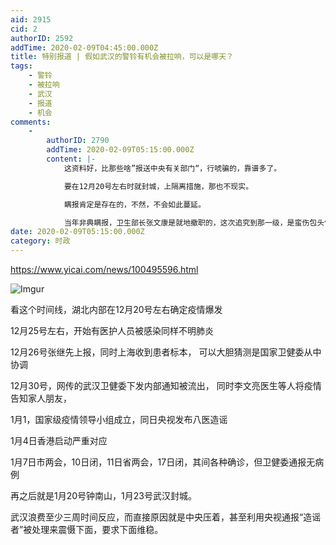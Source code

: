 ```yaml
---
aid: 2915
cid: 2
authorID: 2592
addTime: 2020-02-09T04:45:00.000Z
title: 特别报道 | 假如武汉的警铃有机会被拉响，可以是哪天？
tags:
    - 警铃
    - 被拉响
    - 武汉
    - 报道
    - 机会
comments:
    -
        authorID: 2790
        addTime: 2020-02-09T05:15:00.000Z
        content: |-
            这资料好，比那些啥”报送中央有关部门“，行唬骗的，靠谱多了。

            要在12月20号左右时就封城，上隔离措施，那也不现实。

            瞒报肯定是存在的，不然，不会如此蔓延。

            当年非典瞒报，卫生部长张文康是就地撤职的，这次追究到那一级，是蛮伤包头包脑的。
date: 2020-02-09T05:15:00.000Z
category: 时政
---
```


https://www.yicai.com/news/100495596.html

![Imgur](https://i.imgur.com/SmIBGHr.jpg)

看这个时间线，湖北内部在12月20号左右确定疫情爆发

12月25号左右，开始有医护人员被感染同样不明肺炎

12月26号张继先上报，同时上海收到患者标本， 可以大胆猜测是国家卫健委从中协调

12月30号，网传的武汉卫健委下发内部通知被流出， 同时李文亮医生等人将疫情告知家人朋友，

1月1，国家级疫情领导小组成立，同日央视发布八医造谣

1月4日香港启动严重对应

1月7日市两会，10日闭，11日省两会，17日闭，其间各种确诊，但卫健委通报无病例

再之后就是1月20号钟南山，1月23号武汉封城。

武汉浪费至少三周时间反应，而直接原因就是中央压着，甚至利用央视通报“造谣者”被处理来震慑下面，要求下面维稳。
